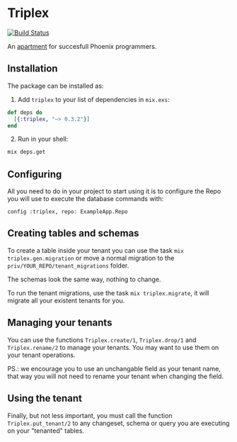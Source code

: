 # Triplex

[![Build Status](https://travis-ci.org/ateliware/triplex.svg?branch=master)](https://travis-ci.org/ateliware/triplex)

An [apartment](https://github.com/influitive/apartment) for succesfull Phoenix
programmers.

## Installation

The package can be installed as:

1. Add `triplex` to your list of dependencies in `mix.exs`:

```elixir
def deps do
  [{:triplex, "~> 0.3.2"}]
end
```

2. Run in your shell:

```bash
mix deps.get
```

## Configuring

All you need to do in your project to start using it is to configure the Repo
you will use to execute the database commands with:

    config :triplex, repo: ExampleApp.Repo

## Creating tables and schemas

To create a table inside your tenant you can use the task
`mix triplex.gen.migration` or move a normal migration to the
`priv/YOUR_REPO/tenant_migrations` folder.

The schemas look the same way, nothing to change.

To run the tenant migrations, use the task `mix triplex.migrate`, it will
migrate all your existent tenants for you.

## Managing your tenants

You can use the functions `Triplex.create/1`, `Triplex.drop/1` and
`Triplex.rename/2` to manage your tenants. You may want to use them on your
tenant operations.

PS.: we encourage you to use an unchangable field as your tenant name, that
way you will not need to rename your tenant when changing the field.

## Using the tenant

Finally, but not less important, you must call the function
`Triplex.put_tenant/2` to any changeset, schema or query you are executing
on your "tenanted" tables.

